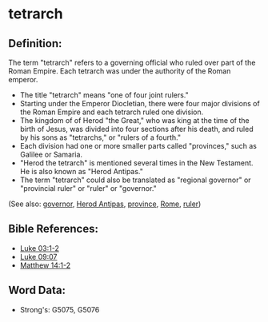 # tetrarch #

## Definition: ##

The term  "tetrarch" refers to a governing official who ruled over part of the Roman Empire. Each tetrarch was under the authority of the Roman emperor.

* The title "tetrarch" means "one of four joint rulers."
* Starting under the Emperor Diocletian, there were four major divisions of the Roman Empire and each tetrarch ruled one division.
* The kingdom of of Herod "the Great," who was king at the time of the birth of Jesus, was divided into four sections after his death, and ruled by his sons as "tetrarchs," or "rulers of a fourth."
* Each division had one or more smaller parts called "provinces," such as Galilee or Samaria.
* "Herod the tetrarch" is mentioned several times in the New Testament. He is also known as "Herod Antipas."
* The term "tetrarch" could also be translated as "regional governor" or "provincial ruler" or "ruler" or "governor."

(See also: [governor](../other/governor.md), [Herod Antipas](../names/herodantipas.md), [province](../other/province.md), [Rome](../names/rome.md), [ruler](../other/ruler.md))

## Bible References: ##

* [Luke 03:1-2](rc://en/tn/help/luk/03/01)
* [Luke 09:07](rc://en/tn/help/luk/09/07)
* [Matthew 14:1-2](rc://en/tn/help/mat/14/01)

## Word Data: ##

* Strong's: G5075, G5076